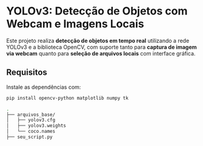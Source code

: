 # YOLOv3: Detecção de Objetos com Webcam e Imagens Locais

Este projeto realiza **detecção de objetos em tempo real** utilizando a rede YOLOv3 e a biblioteca OpenCV, com suporte tanto para **captura de imagem via webcam** quanto para **seleção de arquivos locais** com interface gráfica.

## Requisitos

Instale as dependências com:

```bash
pip install opencv-python matplotlib numpy tk

.
├── arquivos_base/
│   ├── yolov3.cfg
│   ├── yolov3.weights
│   └── coco.names
├── seu_script.py
